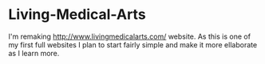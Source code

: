 # Living-Medical-Arts
I'm remaking http://www.livingmedicalarts.com/ website. As this is one of my first full websites I plan to start fairly simple and make it more ellaborate as I learn more.
